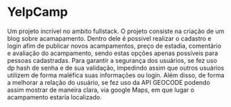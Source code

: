 # YelpCamp
Um projeto incrível no ambito fullstack. O projeto consiste na criação de um blog sobre acamapamento. Dentro dele é possível realizar o cadastro e login afim de publicar 
novos acampamentos, preço de estadia, comentário e avaliação do acampamento, sendo estas opções apenas possíveis para pessoas cadastradas.
Para garantir a segurança dos usuários, se fez uso dp hash de senha e de sua validação, impedindo assim que outros usuários utilizem de forma maléfica suas informações ou login.
Além disso, de forma a melhorar a relação do usuário, se fez uso da API GEOCODE podendo assim mostrar de maneira clara, via google Maps, em que lugar o acampamento estaria
localizado.
